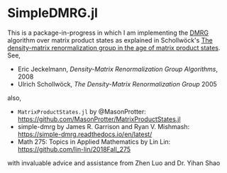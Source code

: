 # SimpleDMRG.jl

This is a package-in-progress in which I am implementing the [DMRG](https://en.wikipedia.org/wiki/Density_matrix_renormalization_group)
algorithm over matrix product states as explained in Schollwöck's [The
density-matrix renormalization group in the age of matrix product
states](https://www.sciencedirect.com/science/article/pii/S0003491610001752). See,

* Eric Jeckelmann, *Density-Matrix Renormalization Group Algorithms*, 2008
* Ulrich Schollwöck, *The Density-Matrix Renormalization Group* 2005

also,
* `MatrixProductStates.jl` by @MasonProtter:             https://github.com/MasonProtter/MatrixProductStates.jl
* simple-dmrg by James R. Garrison and Ryan V. Mishmash: https://simple-dmrg.readthedocs.io/en/latest/
* Math 275: Topics in Applied Mathematics by Lin Lin:    https://github.com/lin-lin/2018Fall_275

with invaluable advice and assistance from Zhen Luo and Dr. Yihan Shao
